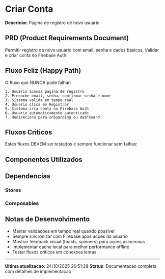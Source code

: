 ﻿# Criar Conta

**Descricao**: Pagina de registro de novo usuario

## PRD (Product Requirements Document)

Permitir registro de novo usuario com email, senha e dados basicos. Validar e criar conta no Firebase Auth.

## Fluxo Feliz (Happy Path)

O fluxo que NUNCA pode falhar:

```
1. Usuario acessa pagina de registro
2. Preenche email, senha, confirmar senha e nome
3. Sistema valida em tempo real
4. Usuario clica em Registrar
5. Sistema cria conta no Firebase Auth
6. Usuario automaticamente autenticado
7. Redireciona para onboarding ou dashboard
```

## Fluxos Criticos

Estes fluxos DEVEM ser testados e sempre funcionar sem falhas:



## Componentes Utilizados



## Dependencias

### Stores


### Composables


## Notas de Desenvolvimento

- Manter validacoes em tempo real quando possivel
- Sempre sincronizar com Firebase apos acoes do usuario
- Mostrar feedback visual (toasts, spinners) para acoes asincronas
- Implementar cache local para melhor performance offline
- Testar fluxos criticos em conexoes lentas

---

**Ultima atualizacao**: 24/10/2025 20:51:28
**Status**: Documentacao completa com detalhes de implementacao

